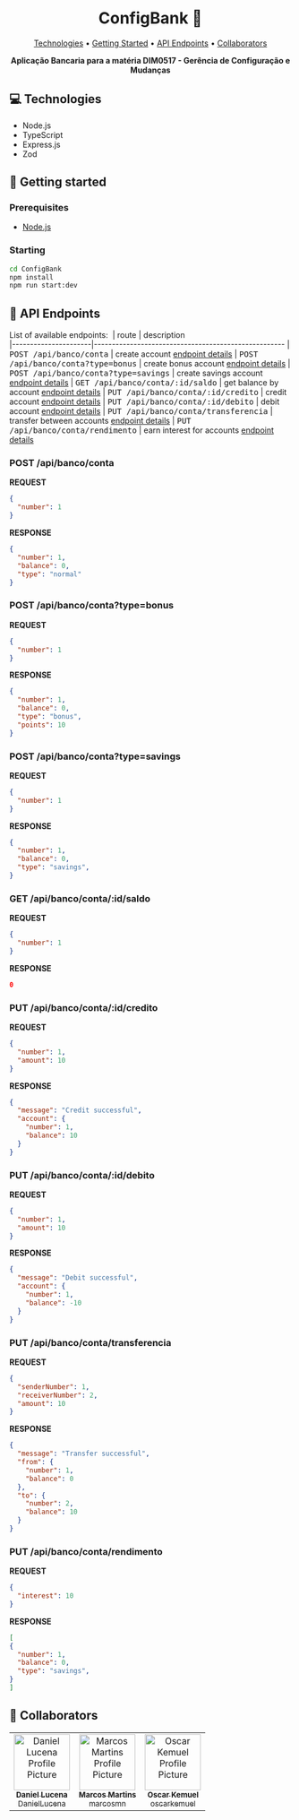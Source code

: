 <h1 align="center" style="font-weight: bold;">ConfigBank 🏦</h1>

<p align="center">
 <a href="#tech">Technologies</a> • 
 <a href="#started">Getting Started</a> • 
 <a href="#routes">API Endpoints</a> •
 <a href="#colab">Collaborators</a>
</p>

<p align="center">
    <b>Aplicação Bancaria para a matéria DIM0517 - Gerência de Configuração e Mudanças</b>
</p>

<h2 id="technologies">💻 Technologies</h2>

- Node.js
- TypeScript
- Express.js
- Zod

<h2 id="started">🚀 Getting started</h2>

<h3>Prerequisites</h3>

- [Node.js](https://nodejs.org/)

<h3>Starting</h3>

```bash
cd ConfigBank
npm install
npm run start:dev
```

<h2 id="routes">📍 API Endpoints</h2>

List of available endpoints:
​
| route               | description                                          
|----------------------|-----------------------------------------------------
| <kbd>POST /api/banco/conta</kbd>     | create account [endpoint details](#post-account-detail)
| <kbd>POST /api/banco/conta?type=bonus</kbd>     | create bonus account [endpoint details](#post-bonus-account-detail)
| <kbd>POST /api/banco/conta?type=savings</kbd>     | create savings account [endpoint details](#post-savings-account-detail)
| <kbd>GET /api/banco/conta/:id/saldo</kbd>      | get balance by account [endpoint details](#get-balance-detail)
| <kbd>PUT /api/banco/conta/:id/credito</kbd>      | credit account [endpoint details](#post-credit-detail)
| <kbd>PUT /api/banco/conta/:id/debito</kbd>      | debit account [endpoint details](#post-debit-detail)
| <kbd>PUT /api/banco/conta/transferencia</kbd>      | transfer between accounts [endpoint details](#post-transfer-detail)
| <kbd>PUT /api/banco/conta/rendimento</kbd>      | earn interest for accounts [endpoint details](#post-earn-interest-detail)



<h3 id="post-account-detail">POST /api/banco/conta</h3>

**REQUEST**
```json
{
  "number": 1
}
```

**RESPONSE**
```json
{
  "number": 1,
  "balance": 0,
  "type": "normal"
}
```

<h3 id="post-bonus-account-detail">POST /api/banco/conta?type=bonus</h3>

**REQUEST**
```json
{
  "number": 1
}
```

**RESPONSE**
```json
{
  "number": 1,
  "balance": 0,
  "type": "bonus",
  "points": 10
}
```

<h3 id="post-savings-account-detail">POST /api/banco/conta?type=savings</h3>

**REQUEST**
```json
{
  "number": 1
}
```

**RESPONSE**
```json
{
  "number": 1,
  "balance": 0,
  "type": "savings",
}
```

<h3 id="get-balance-detail">GET /api/banco/conta/:id/saldo</h3>

**REQUEST**
```json
{
  "number": 1
}
```

**RESPONSE**
```json
0
```

<h3 id="post-credit-detail">PUT /api/banco/conta/:id/credito</h3>

**REQUEST**
```json
{
  "number": 1,
  "amount": 10
}
```

**RESPONSE**
```json
{
  "message": "Credit successful",
  "account": {
    "number": 1,
    "balance": 10
  }
}
```

<h3 id="post-debit-detail">PUT /api/banco/conta/:id/debito</h3>

**REQUEST**
```json
{
  "number": 1,
  "amount": 10
}
```

**RESPONSE**
```json
{
  "message": "Debit successful",
  "account": {
    "number": 1,
    "balance": -10
  }
}
```

<h3 id="post-transfer-detail">PUT /api/banco/conta/transferencia</h3>

**REQUEST**
```json
{
  "senderNumber": 1,
  "receiverNumber": 2,
  "amount": 10
}
```

**RESPONSE**
```json
{
  "message": "Transfer successful",
  "from": {
    "number": 1,
    "balance": 0
  },
  "to": {
    "number": 2,
    "balance": 10
  }
}
```

<h3 id="post-earn-interest-detail">PUT /api/banco/conta/rendimento</h3>

**REQUEST**
```json
{
  "interest": 10
}
```

**RESPONSE**
```json
[
{
  "number": 1,
  "balance": 0,
  "type": "savings",
}
]
```

<h2 id="colab">🤝 Collaborators</h2>

<table>
  <tr>
    <td align="center">
      <a href="https://github.com/DanielLucena">
        <img src="https://avatars.githubusercontent.com/u/12564417?v=4" width="100px;" alt="Daniel Lucena Profile Picture"/><br>
        <sub>
          <b>Daniel Lucena</b>
          <br>
            DanielLucena
        </sub>
      </a>
    </td>
    <td align="center">
      <a href="https://github.com/marcosmn">
        <img src="https://avatars.githubusercontent.com/u/30351698?v=4" width="100px;" alt="Marcos Martins Profile Picture"/><br>
        <sub>
          <b>Marcos Martins</b>
          <br>
          marcosmn
        </sub>
      </a>
    </td>
    <td align="center">
      <a href="https://github.com/oscarkemuel">
        <img src="https://avatars.githubusercontent.com/u/34771800?v=4" width="100px;" alt="Oscar Kemuel Profile Picture"/><br>
        <sub>
          <b>Oscar Kemuel</b>
          <br>
          oscarkemuel
        </sub>
      </a>
    </td>
  </tr>
</table>
